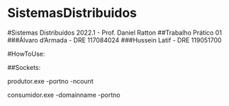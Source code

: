 # SistemasDistribuidos
#Sistemas Distribuídos 2022.1 - Prof. Daniel Ratton
##Trabalho Prático 01
###Álvaro d’Armada - DRE 117084024
###Hussein Latif - DRE 119051700



#HowToUse:

##Sockets:

produtor.exe -portno -ncount

consumidor.exe -domainname -portno

